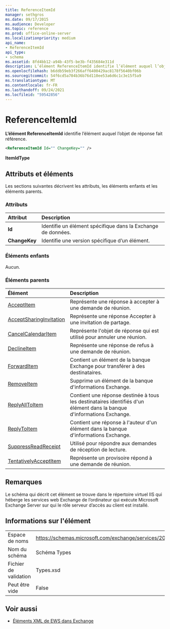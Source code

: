 ```yaml
---
title: ReferenceItemId
manager: sethgros
ms.date: 09/17/2015
ms.audience: Developer
ms.topic: reference
ms.prod: office-online-server
ms.localizationpriority: medium
api_name:
- ReferenceItemId
api_type:
- schema
ms.assetid: 8fd4bb12-a94b-43f5-be3b-f435684e311d
description: L’élément ReferenceItemId identifie l’élément auquel l’objet de réponse fait référence.
ms.openlocfilehash: b6ddb59eb3f266aff6400429ac8178f5640bf06b
ms.sourcegitcommit: 54f6cd5a704b36b76d110ee53a6d6c1c3e15f5a9
ms.translationtype: MT
ms.contentlocale: fr-FR
ms.lasthandoff: 09/24/2021
ms.locfileid: "59542856"
---
```

# <a name="referenceitemid"></a>ReferenceItemId

**L’élément ReferenceItemId** identifie l’élément auquel l’objet de réponse fait référence. 
  
```xml
<ReferenceItemId Id="" ChangeKey="" />
```

 **ItemIdType**
## <a name="attributes-and-elements"></a>Attributs et éléments

Les sections suivantes décrivent les attributs, les éléments enfants et les éléments parents.
  
### <a name="attributes"></a>Attributs

|**Attribut**|**Description**|
|:-----|:-----|
|**Id** <br/> |Identifie un élément spécifique dans la Exchange de données.  <br/> |
|**ChangeKey** <br/> |Identifie une version spécifique d’un élément.  <br/> |
   
### <a name="child-elements"></a>Éléments enfants

Aucun.
  
### <a name="parent-elements"></a>Éléments parents

|**Élément**|**Description**|
|:-----|:-----|
|[AcceptItem](acceptitem.md) <br/> |Représente une réponse à accepter à une demande de réunion.  <br/> |
|[AcceptSharingInvitation](acceptsharinginvitation.md) <br/> |Représente une réponse Accepter à une invitation de partage.  <br/> |
|[CancelCalendarItem](cancelcalendaritem.md) <br/> |Représente l'objet de réponse qui est utilisé pour annuler une réunion.  <br/> |
|[DeclineItem](declineitem.md) <br/> |Représente une réponse de refus à une demande de réunion.  <br/> |
|[ForwardItem](forwarditem.md) <br/> |Contient un élément de la banque Exchange pour transférer à des destinataires.  <br/> |
|[RemoveItem](removeitem.md) <br/> |Supprime un élément de la banque d'informations Exchange.  <br/> |
|[ReplyAllToItem](replyalltoitem.md) <br/> |Contient une réponse destinée à tous les destinataires identifiés d'un élément dans la banque d'informations Exchange.  <br/> |
|[ReplyToItem](replytoitem.md) <br/> |Contient une réponse à l'auteur d'un élément dans la banque d'informations Exchange.  <br/> |
|[SuppressReadReceipt](suppressreadreceipt.md) <br/> |Utilisé pour répondre aux demandes de réception de lecture.  <br/> |
|[TentativelyAcceptItem](tentativelyacceptitem.md) <br/> |Représente un provisoire répond à une demande de réunion.  <br/> |
   
## <a name="remarks"></a>Remarques

Le schéma qui décrit cet élément se trouve dans le répertoire virtuel IIS qui héberge les services web Exchange de l’ordinateur qui exécute Microsoft Exchange Server sur qui le rôle serveur d’accès au client est installé.
  
## <a name="element-information"></a>Informations sur l'élément

|||
|:-----|:-----|
|Espace de noms  <br/> |https://schemas.microsoft.com/exchange/services/2006/types  <br/> |
|Nom du schéma  <br/> |Schéma Types  <br/> |
|Fichier de validation  <br/> |Types.xsd  <br/> |
|Peut être vide  <br/> |False  <br/> |
   
## <a name="see-also"></a>Voir aussi



- [Éléments XML de EWS dans Exchange](ews-xml-elements-in-exchange.md)

